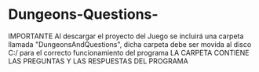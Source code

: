 # Dungeons-Questions-
IMPORTANTE
Al descargar el proyecto del Juego se incluirá una carpeta llamada "DungeonsAndQuestions", dicha carpeta debe ser movida al disco C:/ para el correcto funcionamiento del programa
LA CARPETA CONTIENE LAS PREGUNTAS Y LAS RESPUESTAS DEL PROGRAMA
